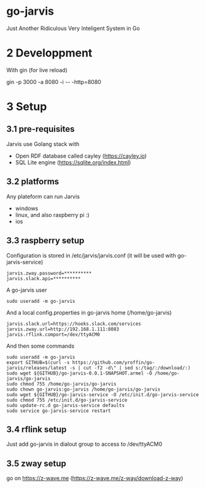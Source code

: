 # go-jarvis
Just Another Ridiculous Very Inteligent System in Go

2 Developpment
==============

With gin (for live reload)

gin -p 3000 -a 8080 -i -- -http=8080

3 Setup
=======

3.1 pre-requisites
------------------

Jarvis use Golang stack with
- Open RDF database called cayley (https://cayley.io)
- SQL Lite engine (https://sqlite.org/index.html)

3.2 platforms
-------------

Any plateform can run Jarvis
- windows
- linux, and also raspberry pi :)
- ios

3.3 raspberry setup
-------------------

Configuration is stored in /etc/jarvis/jarvis.conf (it will be used with go-jarvis-service)
```
jarvis.zway.password=**********
jarvis.slack.api=**********
```

A go-jarvis user
```
sudo useradd -m go-jarvis
```

And a local config.properties in go-jarvis home (/home/go-jarvis)

```
jarvis.slack.url=https://hooks.slack.com/services
jarvis.zway.url=http://192.168.1.111:8083
jarvis.rflink.comport=/dev/ttyACM0
```

And then some commands
```
sudo useradd -m go-jarvis
export GITHUB=$(curl -s https://github.com/yroffin/go-jarvis/releases/latest -s | cut -f2 -d\" | sed s:/tag/:/download/:)
sudo wget ${GITHUB}/go-jarvis-0.0.1-SNAPSHOT.armel -O /home/go-jarvis/go-jarvis
sudo chmod 755 /home/go-jarvis/go-jarvis
sudo chown go-jarvis:go-jarvis /home/go-jarvis/go-jarvis
sudo wget ${GITHUB}/go-jarvis-service -O /etc/init.d/go-jarvis-service
sudo chmod 755 /etc/init.d/go-jarvis-service
sudo update-rc.d go-jarvis-service defaults
sudo service go-jarvis-service restart
```

3.4 rflink setup
----------------

Just add go-jarvis in dialout group to access to /dev/ttyACM0

3.5 zway setup
---------------

go on https://z-wave.me (https://z-wave.me/z-way/download-z-way)


